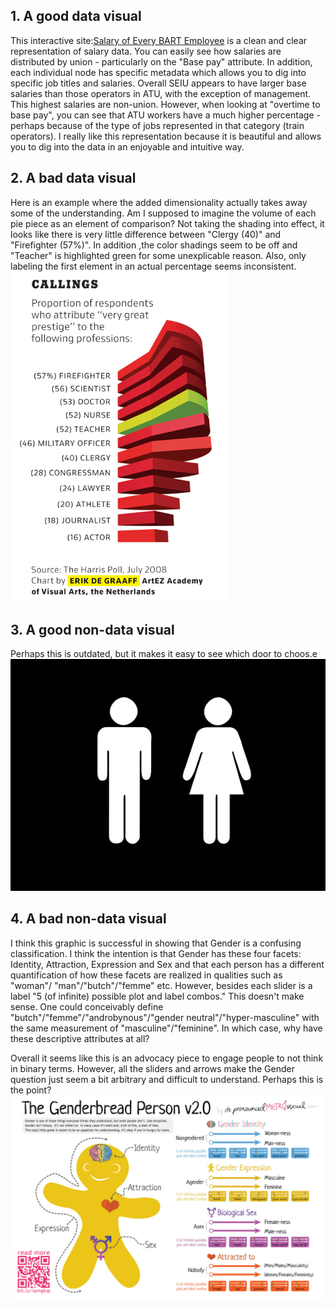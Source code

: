 ## 1. A good data visual
This interactive site:[Salary of Every BART Employee](http://blog.vctr.me/bart/ "BART Salaries") is a clean and clear representation of salary data. You can easily see how salaries are distributed by union - particularly on the "Base pay" attribute. In addition, each individual node has specific metadata which allows you to dig into specific job titles and salaries. Overall SEIU appears to have larger base salaries than those operators in ATU, with the exception of management. This highest salaries are non-union. However, when looking at "overtime to base pay", you can see that ATU workers have a much higher percentage - perhaps because of the type of jobs represented in that category (train operators). I really like this representation because it is beautiful and allows you to dig into the data in an enjoyable and intuitive way.

## 2. A bad data visual
Here is an example where the added dimensionality actually takes away some of the understanding. Am I supposed to imagine the volume of each pie piece as an element of comparison? Not taking the shading into effect, it looks like there is very little difference between "Clergy (40)" and "Firefighter (57%)". In addition ,the color shadings seem to be off and "Teacher" is highlighted green for some unexplicable reason. Also, only labeling the first element in an actual percentage seems inconsistent.
![Alt text](goodbadgraphs/timesmagazine1.jpg)

## 3. A good non-data visual
Perhaps this is outdated, but it makes it easy to see which door to choos.e
![Alt text](goodbadgraphs/bathroom.jpg)

## 4. A bad non-data visual
I think this graphic is successful in showing that Gender is a confusing
classification. I think the intention is that Gender has these four facets:
Identity, Attraction, Expression and Sex and that each person has a different
quantification of how these facets are realized in qualities such as "woman"/
"man"/"butch"/"femme" etc. However, besides each slider is a label "5 (of infinite) possible plot and label combos." This doesn't make sense. One could conceivably define "butch"/"femme"/"androbynous"/"gender neutral"/"hyper-masculine" with the same measurement of "masculine"/"feminine". In which case, why have these descriptive attributes at all? 

Overall it seems like this is an advocacy piece to engage people to not think in binary terms. However, all the sliders and arrows make the Gender question just seem a bit arbitrary and difficult to understand. Perhaps this is the point?
![Alt text](goodbadgraphs/Genderbread-2.1.jpg "Optional title")

